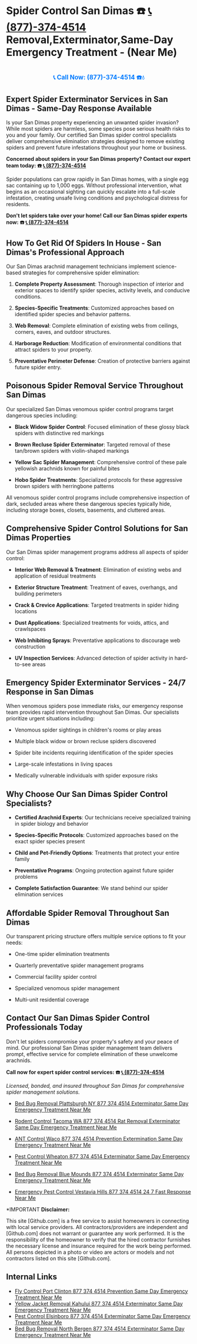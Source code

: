 # Spider Control San Dimas ☎️ [📞 (877)-374-4514](https://pest-control-4514.netlify.app) Removal,Exterminator,Same-Day Emergency Treatment - (Near Me)
# 

<p align="center" style="font-size: 1.2em; font-weight: bold; margin: 20px 0;">
  <a href="https://pest-control-4514.netlify.app" target="_blank" style="color: #007BFF; text-decoration: none;">📞 Call Now: (877)-374-4514 ☎️💧</a>
</p>

## Expert Spider Exterminator Services in San Dimas - Same-Day Response Available

Is your San Dimas property experiencing an unwanted spider invasion? While most spiders are harmless, some species pose serious health risks to you and your family. Our certified San Dimas spider control specialists deliver comprehensive elimination strategies designed to remove existing spiders and prevent future infestations throughout your home or business.

**Concerned about spiders in your San Dimas property? Contact our expert team today: ☎️ [📞 (877)-374-4514](https://pest-control-4514.netlify.app)**

Spider populations can grow rapidly in San Dimas homes, with a single egg sac containing up to 1,000 eggs. Without professional intervention, what begins as an occasional sighting can quickly escalate into a full-scale infestation, creating unsafe living conditions and psychological distress for residents.

**Don't let spiders take over your home! Call our San Dimas spider experts now: ☎️ [📞 (877)-374-4514](https://pest-control-4514.netlify.app)**

## How To Get Rid Of Spiders In House - San Dimas's Professional Approach

Our San Dimas arachnid management technicians implement science-based strategies for comprehensive spider elimination:

1. **Complete Property Assessment**: Thorough inspection of interior and exterior spaces to identify spider species, activity levels, and conducive conditions.

2. **Species-Specific Treatments**: Customized approaches based on identified spider species and behavior patterns.

3. **Web Removal**: Complete elimination of existing webs from ceilings, corners, eaves, and outdoor structures.

4. **Harborage Reduction**: Modification of environmental conditions that attract spiders to your property.

5. **Preventative Perimeter Defense**: Creation of protective barriers against future spider entry.

## Poisonous Spider Removal Service Throughout San Dimas

Our specialized San Dimas venomous spider control programs target dangerous species including:

- **Black Widow Spider Control**: Focused elimination of these glossy black spiders with distinctive red markings

- **Brown Recluse Spider Exterminator**: Targeted removal of these tan/brown spiders with violin-shaped markings

- **Yellow Sac Spider Management**: Comprehensive control of these pale yellowish arachnids known for painful bites

- **Hobo Spider Treatments**: Specialized protocols for these aggressive brown spiders with herringbone patterns

All venomous spider control programs include comprehensive inspection of dark, secluded areas where these dangerous species typically hide, including storage boxes, closets, basements, and cluttered areas.

## Comprehensive Spider Control Solutions for San Dimas Properties

Our San Dimas spider management programs address all aspects of spider control:

- **Interior Web Removal & Treatment**: Elimination of existing webs and application of residual treatments

- **Exterior Structure Treatment**: Treatment of eaves, overhangs, and building perimeters

- **Crack & Crevice Applications**: Targeted treatments in spider hiding locations

- **Dust Applications**: Specialized treatments for voids, attics, and crawlspaces

- **Web Inhibiting Sprays**: Preventative applications to discourage web construction

- **UV Inspection Services**: Advanced detection of spider activity in hard-to-see areas

## Emergency Spider Exterminator Services - 24/7 Response in San Dimas

When venomous spiders pose immediate risks, our emergency response team provides rapid intervention throughout San Dimas. Our specialists prioritize urgent situations including:

- Venomous spider sightings in children's rooms or play areas

- Multiple black widow or brown recluse spiders discovered

- Spider bite incidents requiring identification of the spider species

- Large-scale infestations in living spaces

- Medically vulnerable individuals with spider exposure risks

## Why Choose Our San Dimas Spider Control Specialists?

- **Certified Arachnid Experts**: Our technicians receive specialized training in spider biology and behavior

- **Species-Specific Protocols**: Customized approaches based on the exact spider species present

- **Child and Pet-Friendly Options**: Treatments that protect your entire family

- **Preventative Programs**: Ongoing protection against future spider problems

- **Complete Satisfaction Guarantee**: We stand behind our spider elimination services

## Affordable Spider Removal Throughout San Dimas

Our transparent pricing structure offers multiple service options to fit your needs:

- One-time spider elimination treatments

- Quarterly preventative spider management programs

- Commercial facility spider control

- Specialized venomous spider management

- Multi-unit residential coverage

## Contact Our San Dimas Spider Control Professionals Today

Don't let spiders compromise your property's safety and your peace of mind. Our professional San Dimas spider management team delivers prompt, effective service for complete elimination of these unwelcome arachnids.

**Call now for expert spider control services: ☎️ [📞 (877)-374-4514](https://pest-control-4514.netlify.app)**

*Licensed, bonded, and insured throughout San Dimas for comprehensive spider management solutions.*


- [Bed Bug Removal Plattsburgh NY 877 374 4514 Exterminator Same Day Emergency Treatment Near Me](https://github.com/allyoucaneatsushiin/plumbing-texas/blob/main/Bed-Bug-Removal-Plattsburgh-NY-877-374-4514-Exterminator-Same-Day-Emergency-Treatment-Near-Me.md)
- [Rodent Control Tacoma WA 877 374 4514 Rat Removal Exterminator Same Day Emergency Treatment Near Me](https://github.com/allyoucaneatsushiin/plumbing-texas/blob/main/Rodent-Control-Tacoma-WA-877-374-4514-Rat-Removal-Exterminator-Same-Day-Emergency-Treatment-Near-Me.md)
- [ANT Control Waco 877 374 4514 Prevention Extermination Same Day Emergency Treatment Near Me](https://github.com/allyoucaneatsushiin/plumbing-texas/blob/main/ANT-Control-Waco-877-374-4514-Prevention-Extermination-Same-Day-Emergency-Treatment-Near-Me.md)


- [Pest Control Wheaton 877 374 4514 Exterminator Same Day Emergency Treatment Near Me](https://github.com/allyoucaneatsushiin/plumbing-texas/blob/main/Pest-Control-Wheaton-877-374-4514-Exterminator-Same-Day-Emergency-Treatment-Near-Me.md)
- [Bed Bug Removal Blue Mounds 877 374 4514 Exterminator Same Day Emergency Treatment Near Me](https://github.com/allyoucaneatsushiin/plumbing-texas/blob/main/Bed-Bug-Removal-Blue-Mounds-877-374-4514-Exterminator-Same-Day-Emergency-Treatment-Near-Me.md)
- [Emergency Pest Control Vestavia Hills 877 374 4514 24 7 Fast Response Near Me](https://github.com/allyoucaneatsushiin/plumbing-texas/blob/main/Emergency-Pest-Control-Vestavia-Hills-877-374-4514-24-7-Fast-Response-Near-Me.md)


*IMPORTANT **Disclaimer:**  

This site [Github.com] is a free service to assist homeowners in connecting with local service providers. All contractors/providers are independent and [Github.com] does not warrant or guarantee any work performed. It is the responsibility of the homeowner to verify that the hired contractor furnishes the necessary license and insurance required for the work being performed. All persons depicted in a photo or video are actors or models and not contractors listed on this site [Github.com].


## Internal Links
- [Fly Control Port Clinton 877 374 4514 Prevention Same Day Emergency Treatment Near Me](https://github.com/allyoucaneatsushiin/plumbing-texas/blob/main/Fly-Control-Port-Clinton-877-374-4514-Prevention-Same-Day-Emergency-Treatment-Near-Me.md)
- [Yellow Jacket Removal Kahului 877 374 4514 Exterminator Same Day Emergency Treatment Near Me](https://github.com/allyoucaneatsushiin/plumbing-texas/blob/main/Yellow-Jacket-Removal-Kahului-877-374-4514-Exterminator-Same-Day-Emergency-Treatment-Near-Me.md)
- [Pest Control Elsinboro 877 374 4514 Exterminator Same Day Emergency Treatment Near Me](https://github.com/allyoucaneatsushiin/plumbing-texas/blob/main/Pest-Control-Elsinboro-877-374-4514-Exterminator-Same-Day-Emergency-Treatment-Near-Me.md)
- [Bed Bug Removal North Bergen 877 374 4514 Exterminator Same Day Emergency Treatment Near Me](https://github.com/allyoucaneatsushiin/plumbing-texas/blob/main/Bed-Bug-Removal-North-Bergen-877-374-4514-Exterminator-Same-Day-Emergency-Treatment-Near-Me.md)
